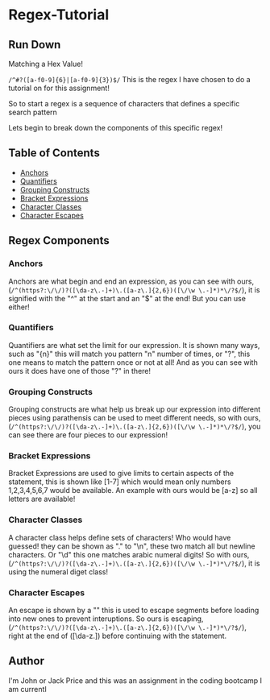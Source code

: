 # Regex-Tutorial

## Run Down
Matching a Hex Value!

 `/^#?([a-f0-9]{6}|[a-f0-9]{3})$/`
 This is the regex I have chosen to do a tutorial on for this assignment!

 So to start a regex is a sequence of characters that defines a specific search pattern

 Lets begin to break down the components of this specific regex!

## Table of Contents

- [Anchors](#anchors)
- [Quantifiers](#quantifiers)
- [Grouping Constructs](#grouping-constructs)
- [Bracket Expressions](#bracket-expressions)
- [Character Classes](#character-classes)
- [Character Escapes](#character-escapes)

## Regex Components

### Anchors
Anchors are what begin and end an expression, as you can see with ours, (`/^(https?:\/\/)?([\da-z\.-]+)\.([a-z\.]{2,6})([\/\w \.-]*)*\/?$/`), it is signified with the "^" at the start and an "$" at the end! But you can use either!
### Quantifiers
Quantifiers are what set the limit for our expression. It is shown many ways, such  as "{n}" this will match you pattern "n" number of times, or "?", this one means to match the pattern once or not at all! And as you can see with ours it does have one of those "?" in there!
### Grouping Constructs
 Grouping constructs are what help us break up our expression into different pieces using parathensis can be used to meet different needs, so with ours, (`/^(https?:\/\/)?([\da-z\.-]+)\.([a-z\.]{2,6})([\/\w \.-]*)*\/?$/`), you can see there are four pieces to our expression!
### Bracket Expressions
Bracket Expressions are used to give limits to certain aspects of the statement, this is shown like [1-7] which would mean only numbers 1,2,3,4,5,6,7 would be available. An example with ours would be [a-z] so all letters are available! 
### Character Classes
A character class helps define sets of characters! Who would have guessed! they can be shown as "." to "\n", these two match all but newline characters. Or "\d" this one matches arabic numeral digits!
So with ours, (`/^(https?:\/\/)?([\da-z\.-]+)\.([a-z\.]{2,6})([\/\w \.-]*)*\/?$/`), it is using the numeral diget class!
### Character Escapes
An escape is shown by a "\" this is used to escape segments before loading into new ones to prevent interuptions. So ours is escaping, (`/^(https?:\/\/)?([\da-z\.-]+)\.([a-z\.]{2,6})([\/\w \.-]*)*\/?$/`), right at the end of ([\da-z\.]) before continuing with the statement.
## Author
I'm John or Jack Price and this was an assignment in the coding bootcamp I am currentl
